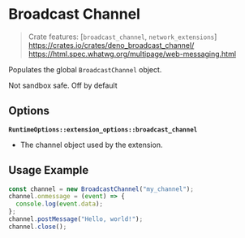 # Broadcast Channel
> Crate features: [`broadcast_channel`, `network_extensions`]
> <https://crates.io/crates/deno_broadcast_channel/>  
> <https://html.spec.whatwg.org/multipage/web-messaging.html>

Populates the global `BroadcastChannel` object.

Not sandbox safe. Off by default

## Options
**`RuntimeOptions::extension_options::broadcast_channel`**
- The channel object used by the extension.

## Usage Example
```js
const channel = new BroadcastChannel("my_channel");
channel.onmessage = (event) => {
  console.log(event.data);
};
channel.postMessage("Hello, world!");
channel.close();
```